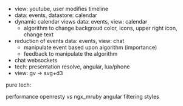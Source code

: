 

- view: youtube, user modifies timeline
- data: events, datastore: calendar 
- dynamic calendar views data: events, view: calendar
    + algorithm to change backgroud color, icons, upper right icon, change text
- reduction of events data: events, view: chat
    + manipulate event based upon algorithm (importance)
    + feedback to manipulate the algorithm
- chat websockets
- tech: presentation resolve, angular, lua/phone
- view: gv -> svg+d3

pure tech:

performance openresty vs ngx_mruby
angular
filtering styles
